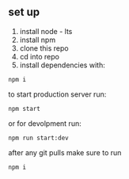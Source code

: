 ## set up

1. install node - lts
2. install npm
3. clone this repo
4. cd into repo
5. install dependencies with:

```
npm i
```

to start production server run: 
``` 
npm start
```
or for devolpment run:
```
npm run start:dev
```

after any git pulls make sure to run 
```
npm i
```
